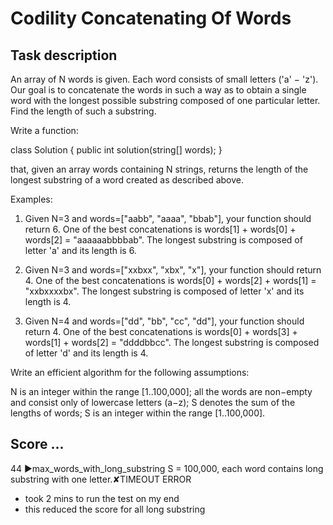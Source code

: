 # Codility Concatenating Of Words
## Task description
An array of N words is given. Each word consists of small letters ('a' − 'z'). Our goal is to concatenate the words in such a way as to obtain a single word with the longest possible substring composed of one particular letter. Find the length of such a substring.

Write a function:

class Solution { public int solution(string[] words); }

that, given an array words containing N strings, returns the length of the longest substring of a word created as described above.

Examples:

1. Given N=3 and words=["aabb", "aaaa", "bbab"], your function should return 6. One of the best concatenations is words[1] + words[0] + words[2] = "aaaaaabbbbab". The longest substring is composed of letter 'a' and its length is 6.

2. Given N=3 and words=["xxbxx", "xbx", "x"], your function should return 4. One of the best concatenations is words[0] + words[2] + words[1] = "xxbxxxxbx". The longest substring is composed of letter 'x' and its length is 4.

3. Given N=4 and words=["dd", "bb", "cc", "dd"], your function should return 4. One of the best concatenations is words[0] + words[3] + words[1] + words[2] = "ddddbbcc". The longest substring is composed of letter 'd' and its length is 4.

Write an efficient algorithm for the following assumptions:

N is an integer within the range [1..100,000];
all the words are non−empty and consist only of lowercase letters (a−z);
S denotes the sum of the lengths of words; S is an integer within the range [1..100,000].

## Score ...
44
▶max_words_with_long_substring
S = 100,000, each word contains long substring with one letter.✘TIMEOUT ERROR
* took 2 mins to run the test on my end
* this reduced the score for all long substring 

